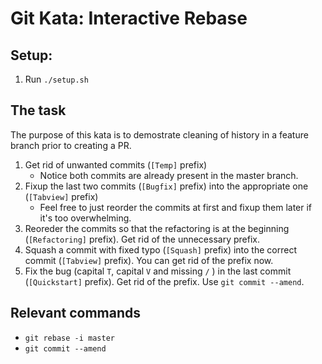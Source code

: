 # Git Kata: Interactive Rebase

## Setup:

1. Run `./setup.sh`

## The task

The purpose of this kata is to demostrate cleaning of history in a feature branch prior to creating a PR.

1. Get rid of unwanted commits (`[Temp]` prefix)
	- Notice both commits are already present in the master branch.
2. Fixup the last two commits (`[Bugfix]` prefix) into the appropriate one (`[Tabview]` prefix)
	- Feel free to just reorder the commits at first and fixup them later if it's too overwhelming.
3. Reoreder the commits so that the refactoring is at the beginning (`[Refactoring]` prefix). Get rid of the unnecessary prefix.
4. Squash a commit with fixed typo (`[Squash]` prefix) into the correct commit (`[Tabview]` prefix). You can get rid of the prefix now.
5. Fix the bug (capital `T`, capital `V` and missing `/` ) in the last commit (`[Quickstart]` prefix). Get rid of the prefix. Use `git commit --amend`.

## Relevant commands
- `git rebase -i master`
- `git commit --amend`
